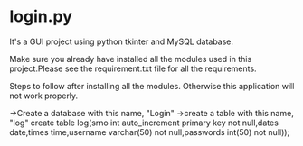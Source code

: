 # login.py

It's a GUI project using python tkinter and MySQL database.

Make sure you already have installed all the modules used in this project.Please see the requirement.txt file for all the requirements.

Steps to follow after installing all the modules. Otherwise this application will not work properly.

->Create a database with this name, "Login" ->create a table with this name, "log" create table log(srno int auto_increment primary key not null,dates date,times time,username varchar(50) not null,passwords int(50) not null));
